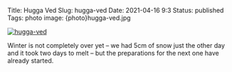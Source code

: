 Title: Hugga Ved
Slug: hugga-ved
Date: 2021-04-16 9:3
Status: published
Tags: photo
image: {photo}hugga-ved.jpg

[![hugga-ved]({photo}hugga-ved.jpg "hugga-ved")]({static}/pic/hugga-ved.jpg)

Winter is not completely over yet – we had 5cm of snow just the other day and it took two days to melt – but the
preparations for the next one have already started.
